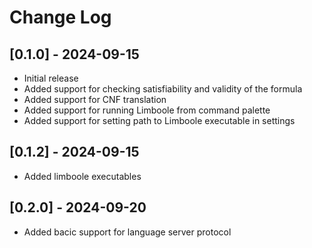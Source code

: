 # Change Log


## [0.1.0] - 2024-09-15

- Initial release
- Added support for checking satisfiability and validity of the formula
- Added support for CNF translation
- Added support for running Limboole from command palette
- Added support for setting path to Limboole executable in settings

## [0.1.2] - 2024-09-15

- Added limboole executables

## [0.2.0] - 2024-09-20

- Added bacic support for language server protocol